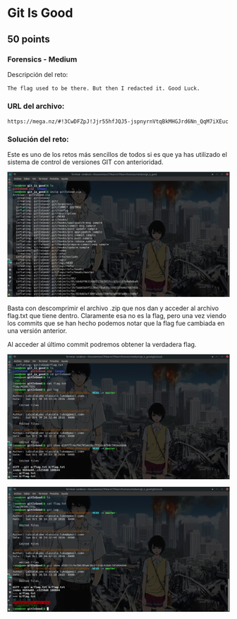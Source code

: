 # Git Is Good

## 50 points

### Forensics - Medium

Descripción del reto:

```
The flag used to be there. But then I redacted it. Good Luck.
```

### URL del archivo:

```
https://mega.nz/#!3CwDFZpJ!Jjr55hfJQJ5-jspnyrnVtqBkMHGJrd6Nn_QqM7iXEuc
```

### Solución del reto:
Este es uno de los retos más sencillos de todos si es que ya has utilizado el sistema de control de versiones GIT con anterioridad.

![Screenshot](images/01.jpg)

Basta con descomprimir el archivo .zip que nos dan y acceder al archivo flag.txt que tiene dentro.
Claramente esa no es la flag, pero una vez viendo los commits que se han hecho podemos notar que la flag fue cambiada en una versión anterior.

Al acceder al último commit podremos obtener la verdadera flag.

![Screenshot](images/02.jpg)

![Screenshot](images/03.jpg)
